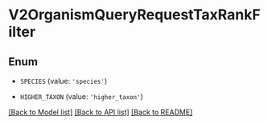 # V2OrganismQueryRequestTaxRankFilter


## Enum

* `SPECIES` (value: `'species'`)

* `HIGHER_TAXON` (value: `'higher_taxon'`)

[[Back to Model list]](../README.md#documentation-for-models) [[Back to API list]](../README.md#documentation-for-api-endpoints) [[Back to README]](../README.md)


